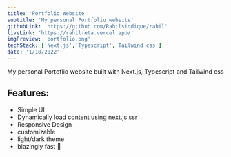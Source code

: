 ```yaml
---
title: 'Portfolio Website'
subtitle: 'My personal Portfolio website'
githubLink: 'https://github.com/Rahilsiddique/rahil'
liveLink: 'https://rahil-eta.vercel.app/'
imgPreview: 'portfolio.png'
techStack: ['Next.js','Typescript','Tailwind css']
date: '1/10/2022'
---
```


My personal Portoflio website built with Next.js, Typescript and Tailwind css

## Features:
- Simple UI
- Dynamically load content using next.js ssr
- Responsive Design 
- customizable 
- light/dark theme
- blazingly fast 🤯

